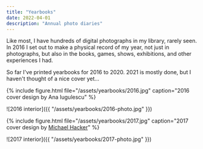 ```yaml
---
title: "Yearbooks"
date: 2022-04-01
description: "Annual photo diaries"
---
```


Like most, I have hundreds of digital photographs in my library, rarely seen. In 2016 I set out to make a physical record of my year, not just in photographs, but also in the books, games, shows, exhibitions, and other experiences I had.

So far I've printed yearbooks for 2016 to 2020. 2021 is mostly done, but I haven't thought of a nice cover yet…

{% include figure.html file="/assets/yearbooks/2016.jpg" caption="2016 cover design by Ana Iugulescu" %}

![2016 interior]({{ "/assets/yearbooks/2016-photo.jpg" }})

{% include figure.html file="/assets/yearbooks/2017.jpg" caption="2017 cover design by [Michael Hacker](http://www.michaelhacker.at/)" %}

![2017 interior]({{ "/assets/yearbooks/2017-photo.jpg" }})